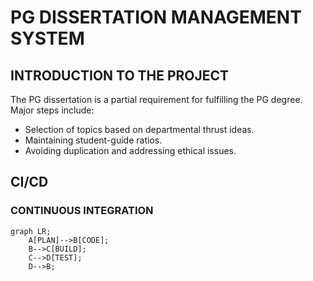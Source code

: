 # PG DISSERTATION MANAGEMENT SYSTEM

## INTRODUCTION TO THE PROJECT

The PG dissertation is a partial requirement for fulfilling the PG degree. Major steps include:

- Selection of topics based on departmental thrust ideas.
- Maintaining student-guide ratios.
- Avoiding duplication and addressing ethical issues.

## CI/CD
### CONTINUOUS INTEGRATION
```mermaid
graph LR;
    A[PLAN]-->B[CODE];
    B-->C[BUILD];
    C-->D[TEST];
    D-->B;
